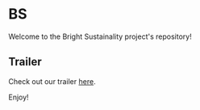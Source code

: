 # BS

Welcome to the Bright Sustainality project's repository! 

## Trailer

Check out our trailer [here](period1_trailer.mp4).

Enjoy!
